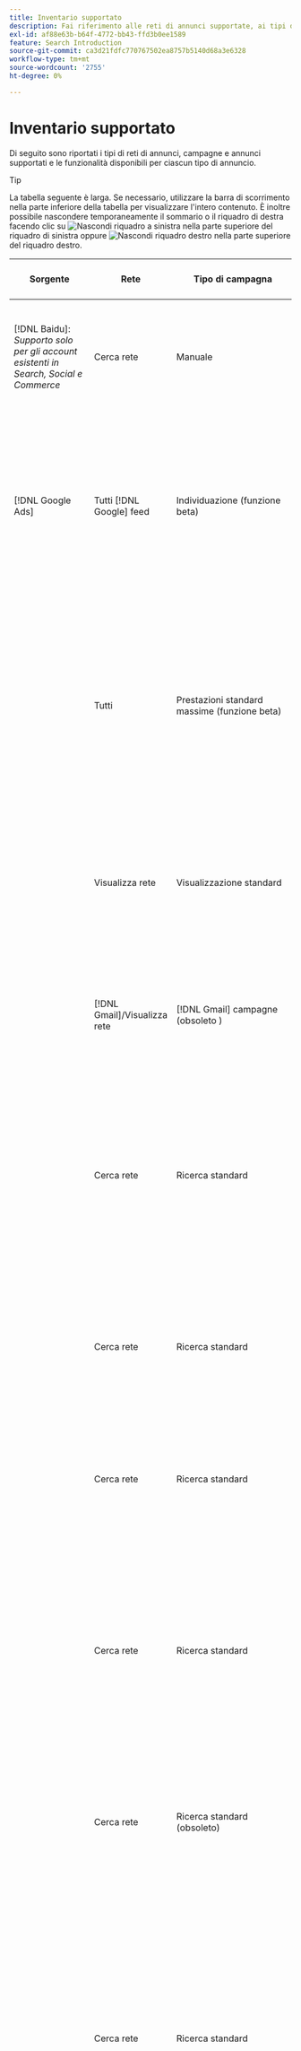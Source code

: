 ```yaml
---
title: Inventario supportato
description: Fai riferimento alle reti di annunci supportate, ai tipi di campagne e ai tipi di annunci.
exl-id: af88e63b-b64f-4772-bb43-ffd3b0ee1589
feature: Search Introduction
source-git-commit: ca3d21fdfc770767502ea8757b5140d68a3e6328
workflow-type: tm+mt
source-wordcount: '2755'
ht-degree: 0%

---
```


# Inventario supportato

Di seguito sono riportati i tipi di reti di annunci, campagne e annunci supportati e le funzionalità disponibili per ciascun tipo di annuncio.

>[!TIP]
>
>La tabella seguente è larga. Se necessario, utilizzare la barra di scorrimento nella parte inferiore della tabella per visualizzare l&#39;intero contenuto. È inoltre possibile nascondere temporaneamente il sommario o il riquadro di destra facendo clic su ![Nascondi riquadro a sinistra](/help/search-social-commerce/assets/hide-left-pane.png "Nascondi riquadro a sinistra") nella parte superiore del riquadro di sinistra oppure ![Nascondi riquadro destro](/help/search-social-commerce/assets/hide-right-pane.png "Nascondi riquadro destro") nella parte superiore del riquadro destro.

| Sorgente | Rete | Tipo di campagna | Tipo di annuncio | Sincronizza e visualizza | Crea/Modifica | Traccia[^1] | Ottimizza | Report[^2] | Supporto Adobe Analytics[^3] |
|----|----|----|----|----|----|----|----|----|----|
| [!DNL Baidu]: *Supporto solo per gli account esistenti in Search, Social e Commerce* | Cerca rete | Manuale | Testo | Automatico tramite API | Modifica ed elimina tramite [visualizzazioni di gestione delle campagne](/help/search-social-commerce/campaign-management/campaigns/campaign-management-options.md) e [bulksheet](/help/search-social-commerce/campaign-management/bulksheets/bulksheet-about.md) | Sì | Campagne con strategia di offerta CPC manuale | Dati a livello di annuncio | Dati di Analytics per Ricerca, Social e Commerce<br><br>Dati a livello di annuncio da Search, Social e Commerce ad Analytics |
| [!DNL Google Ads] | Tutti [!DNL Google] feed | Individuazione (funzione beta) | Individuazione (annunci a immagine singola)<br><br>Carosello di scoperta (annunci carosello con più immagini) | Automatico tramite API | — | Sì | Solo in portfolio ibridi<br><br>Le offerte e gli obiettivi della strategia di offerta vengono impostati a livello di campagna, insieme ai budget della campagna, in base al tipo di ottimizzazione. | Dati a livello di annuncio | Dati a livello di annuncio per Search, Social e Commerce [utilizzo del codice di tracciamento AMO ID aggiornato](/help/integrations/analytics/ids.md#amo-id-formats)[^4]<br><br>Dati a livello di annuncio da Search, Social e Commerce ad Analytics |
| | Tutti | Prestazioni standard massime (funzione beta) | Tutti i tipi | Automatico tramite API | Creare/modificare una campagna e caricare le risorse nelle impostazioni della campagna in [!UICONTROL Campaigns] > [!UICONTROL Campaigns]<br><br>Sono disponibili solo le impostazioni richieste. Per le impostazioni facoltative e i gruppi di voci, accedere a [!DNL [!DNL Google Ads] Ads]. | Sì | Solo in portfolio ibridi<br><br>Gli obiettivi della strategia di offerta sono fissati a livello di campagna, insieme ai budget della campagna. | Dati a livello di campagna<br><br>I dati per l’elenco dei gruppi non sono disponibili e la rete di annunci non fornisce dati a livello di annuncio. | Dati di Analytics per Ricerca, Social e Commerce<br><br>Dati a livello di campagna da Search, Social e Commerce ad Analytics. Richiede l&#39;aggiornamento [Codice di tracciamento AMO ID](/help/integrations/analytics/ids.md#amo-id-formats). |
| | Visualizza rete | Visualizzazione standard | Immagine | Automatico tramite API | Modifica URL e stato solo tramite [bulksheet](/help/search-social-commerce/campaign-management/bulksheets/bulksheet-about.md) | Sì, quando aggiungi manualmente i tag di tracciamento dei clic ai modelli di tracciamento all’interno della rete di annunci | — | Dati a livello di annuncio, ma nessun dato view-through | Dati di Analytics per Ricerca, Social e Commerce<br><br>Dati a livello di annuncio da Search, Social e Commerce ad Analytics, ma non dati view-through |
| | [!DNL Gmail]/Visualizza rete | [!DNL Gmail] campagne (obsoleto ) | [!DNL Gmail] | — | — | — | — | Solo dati a livello di campagna legacy | Dati Analytics legacy per ricerca, social e commerce<br><br>Dati legacy a livello di campagna da Search, Social e Commerce ad Analytics |
| | Cerca rete | Ricerca standard | Solo chiamata | Automatico tramite API | Utilizzo di [visualizzazioni di gestione delle campagne](/help/search-social-commerce/campaign-management/campaigns/campaign-management-options.md) | Sì, utilizzando il suffisso della pagina di destinazione a livello di account e il modello di tracciamento o aggiungendoli manualmente a livello di annuncio in [!DNL [!DNL Google Ads] Annunci] Manager | — | Visualizzazioni a livello di gruppo di annunci e clic solo dalla rete di annunci; nessun ricavo | — |
| | Cerca rete | Ricerca standard | \[Expanded\] Ricerca dinamica Tipo creativo &quot;Edsa&quot; | Automatico tramite API | Utilizzo di [visualizzazioni di gestione delle campagne](/help/search-social-commerce/campaign-management/campaigns/campaign-management-options.md) e [bulksheet](/help/search-social-commerce/campaign-management/bulksheets/bulksheet-about.md) | Sì | Sì<br><br>Per i gruppi di annunci quando la campagna specifica un dominio del sito web; in caso contrario, per i target di ricerca dinamica. | Dati a livello di campagna e di gruppo di annunci<br><br>La rete di annunci non fornisce dati a livello di annuncio. | Dati di Analytics per Ricerca, Social e Commerce<br><br>Dati a livello di campagna e di gruppo di annunci da Search, Social &amp; Commerce ad Analytics |
| | Cerca rete | Ricerca standard | Testo espanso (obsoleto a giugno 2022) | Automatico tramite API | Eliminazione tramite [visualizzazioni di gestione delle campagne](/help/search-social-commerce/campaign-management/campaigns/campaign-management-options.md), [bulksheet](/help/search-social-commerce/campaign-management/bulksheets/bulksheet-about.md), e [feed gestione inventario](/help/search-social-commerce/campaign-management/inventory-feeds/inventory-feeds-about.md) | Sì | — | Dati a livello di annuncio | Dati di Analytics per Ricerca, Social e Commerce<br><br>Dati a livello di annuncio da Search, Social e Commerce ad Analytics |
| | Cerca rete | Ricerca standard | Ricerca reattiva | Automatico tramite API | Utilizzo di [visualizzazioni di gestione delle campagne](/help/search-social-commerce/campaign-management/campaigns/campaign-management-options.md), [bulksheet](/help/search-social-commerce/campaign-management/bulksheets/bulksheet-about.md), e [feed gestione inventario](/help/search-social-commerce/campaign-management/inventory-feeds/inventory-feeds-about.md) | Sì | Sì | Dati a livello di annuncio per tutti gli elementi pubblicitari disponibili<br><br><b>Nota:</b> [!DNL [!DNL Google Ads] Ads] non fornisce dati al di fuori dei suoi editor nativi sulle combinazioni di testo visualizzate come annunci. Per ulteriori informazioni sul reporting per ogni combinazione di testo, vedi [[!DNL [!DNL Google Ads] Annunci] documentazione](https://support.google.com/google-ads/answer/7684791). | Dati di Analytics per Ricerca, Social e Commerce<br><br>Dati a livello di annuncio da Search, Social e Commerce ad Analytics |
| | Cerca rete | Ricerca standard (obsoleto) | Testo | Automatico tramite API | Modifiche di stato agli annunci esistenti solo utilizzando [bulksheet](/help/search-social-commerce/campaign-management/bulksheets/bulksheet-about.md) | Sì | Sì | Dati a livello di annuncio | Dati di Analytics per Ricerca, Social e Commerce<br><br>Dati a livello di annuncio da Search, Social e Commerce ad Analytics |
| | Cerca rete | Ricerca standard | <i>Estensione annuncio:</i><br><br>Sitelink (a livello di account, campagna e gruppo di annunci) | Automatico tramite API | Utilizzo di [visualizzazioni di gestione delle campagne](/help/search-social-commerce/campaign-management/campaigns/campaign-management-options.md) e [bulksheet](/help/search-social-commerce/campaign-management/bulksheets/bulksheet-about.md) | —<br><br>I sitelink hanno un campo &quot;Modello di tracciamento&quot;, ma Search, Social &amp; Commerce mappa i clic e le conversioni risultanti nella parola chiave associata, non nel singolo sitelink. | — Search, Social e Commerce non vengono ottimizzati per il sitelink. Viene invece ottimizzato in base alla parola chiave associata all’annuncio in cui è incluso il sitelink. | —<br><br>Sono disponibili dati per la parola chiave associata. In entrata [!DNL Google Ads], è possibile visualizzare i dati sulle prestazioni a livello di sitelink sul [!DNL Campaigns] scheda > [!DNL Ad Extensions] scheda.<br><br>Per vedere quali singole conversioni sono risultate da un clic su un sitelink, genera un [Rapporto di transazione](/help/search-social-commerce/reports/management/basic-advanced/transaction-report.md). Il [!UICONTROL Link Type] il valore della colonna per un sitelink è <code>sl:&lt;sitelink text=&quot;&quot;></code>, ad esempio sl:Consulta Offerte correnti. | Dati per la parola chiave associata solo da Search, Social e Commerce ad Analytics |
| | Cerca rete | Ricerca standard | <i>Altre estensioni annuncio:</i><br><br>Estensione didascalia<br><br>Estensione posizione<br><br>Estensione telefonica | Automatico tramite API | Gestire il callout e le estensioni telefoniche tramite [visualizzazioni di gestione delle campagne](/help/search-social-commerce/campaign-management/campaigns/campaign-management-options.md).<br><br>Le estensioni della posizione non sono disponibili; le associazioni di estensione della posizione esistenti sono sincronizzate ma possono essere eliminate solo. | —<br><br>I sitelink hanno un campo &quot;Modello di tracciamento&quot;, ma Search, Social &amp; Commerce mappa i clic e le conversioni risultanti nella parola chiave associata, non nel singolo sitelink.<br><br>Gli altri tipi di estensioni degli annunci non hanno un URL da monitorare e Search, Social e Commerce non possono mappare i dati di conversione su di essi. | — | —<br><br>[!DNL Google Ads] mappa i clic su un’estensione dell’annuncio alla parola chiave associata all’annuncio in cui l’estensione è inclusa.<br><br>In Search, Social e Commerce non sono disponibili dati sui costi o sui clic a livello di estensione. In entrata [!DNL Google Ads], puoi visualizzare i dati relativi ai costi e fare clic su di essi a livello di estensione nella [!DNL Campaigns] scheda > [!DNL Ad Extensions] scheda.<br><br>Per vedere quali singole conversioni sono risultate da un clic su un Sitelink, genera un [Rapporto di transazione](/help/search-social-commerce/reports/management/basic-advanced/transaction-report.md). Il [!UICONTROL Link Type] colonna per un sitelink è <code>sl:&lt;sitelink text=&quot;&quot;></code>, ad esempio sl:Consulta Offerte correnti. | Dati per la parola chiave associata solo da Search, Social e Commerce ad Analytics |
| | Rete acquisti | Acquisti standard | Acquisti di prodotti (tipo creativo &quot;Product&quot;) | Automatico tramite API | La copia dell’annuncio viene generata automaticamente per i gruppi di prodotti nel gruppo di annunci. Modifica lo stato dell’annuncio solo utilizzando [bulksheet](/help/search-social-commerce/campaign-management/bulksheets/bulksheet-about.md) e [feed gestione inventario](/help/search-social-commerce/campaign-management/inventory-feeds/inventory-feeds-about.md)<br><br>Puoi creare le campagne principali, i gruppi di annunci e i gruppi di prodotti e modificarne solo lo stato utilizzando [visualizzazioni di gestione delle campagne](/help/search-social-commerce/campaign-management/campaigns/campaign-management-options.md), [bulksheet](/help/search-social-commerce/campaign-management/bulksheets/bulksheet-about.md) e [feed gestione inventario](/help/search-social-commerce/campaign-management/inventory-feeds/inventory-feeds-about.md). | Sì, quando aggiungi manualmente i tag di tracciamento dei clic ai modelli di tracciamento all’interno della rete di annunci | Sì | Dati a livello di campagna, gruppo di annunci e gruppo di prodotti [!DNL Google Ads] non fornisce dati sulle prestazioni a livello di annuncio per le campagne di acquisto. | Dati di Analytics per Ricerca, Social e Commerce<br><br>Dati a livello di campagna, gruppo di annunci e gruppo di prodotti da Search, Social &amp; Commerce ad Analytics |
| | [!DNL YouTube] | Video | Video | Richiede [consenso](/help/search-social-commerce/tools/sync-inventory.md); tramite API<br><br>Solo dettagli annuncio di base, senza miniature | — | Sì, quando aggiungi manualmente i tag di tracciamento dei clic ai modelli di tracciamento all’interno della rete di annunci | Campagne con [!UICONTROL Maximize Conversions] strategia d&#39;offerta solo per i portafogli ibridi<br><br>Il portfolio ibrido deve includere solo [!DNL YouTube] campagne. | Dati a livello di campagna e di gruppo di annunci<br><br>La rete di annunci non fornisce dati a livello di annuncio. | Dati di Analytics per Ricerca, Social e Commerce<br><br>Dati a livello di campagna e di gruppo di annunci da Search, Social &amp; Commerce ad Analytics |
| [!DNL Microsoft Advertising] | Tutti | Prestazioni standard massime (funzione beta in Search, Social e Commerce) | Tutti i tipi | Automatico tramite API | Creare/modificare una campagna senza gruppi di risorse in [!UICONTROL Campaigns] > [!UICONTROL Campaigns].<br><br>Sono disponibili solo le impostazioni richieste. Per le impostazioni facoltative e i gruppi di voci, accedere a [!DNL [!DNL Microsoft Advertising] Ads]. | Sì | Solo in portfolio ibridi<br><br>Gli obiettivi della strategia di offerta sono fissati a livello di campagna, insieme ai budget della campagna. | Dati a livello di campagna<br><br>I dati per l’elenco dei gruppi non sono disponibili e la rete di annunci non fornisce dati a livello di annuncio. | — |
|  | Audience Network | Tipi di campagne del pubblico:<br><br>&quot;[!UICONTROL Audience (image)]&quot; e &quot;[!UICONTROL Audience] (feed)&quot;) | Reattivo<br><br>Include annunci basati su immagini e annunci basati su feed di prodotto solo per la rete di pubblico | Automatico tramite API | Utilizzo di [visualizzazioni di gestione delle campagne](/help/search-social-commerce/campaign-management/campaigns/campaign-management-options.md) e [bulksheet](/help/search-social-commerce/campaign-management/bulksheets/bulksheet-about.md) | Sì | Sì per campagne CPC (eCPC) avanzate<br><br>Non disponibile per le campagne CPM | Dati a livello di annuncio | Dati di Analytics per Ricerca, Social e Commerce<br><br>Dati a livello di annuncio da Search, Social e Commerce ad Analytics |
|  | Audience Network | [!UICONTROL Audience Video] | Reattivo | Automatico tramite API | Puoi creare campagne e gruppi di annunci principali utilizzando [visualizzazioni di gestione delle campagne](/help/search-social-commerce/campaign-management/campaigns/campaign-management-options.md). | Sì | Sì per campagne CPC (eCPC) avanzate<br><br>Non disponibile per le campagne CPM | Dati a livello di annuncio | Dati di Analytics per Ricerca, Social e Commerce<br><br>Dati a livello di annuncio da Search, Social e Commerce ad Analytics |
|  | Audience Network | [!UICONTROL Audience CTV Video] | Reattivo | Automatico tramite API | Puoi creare campagne e gruppi di annunci principali utilizzando [visualizzazioni di gestione delle campagne](/help/search-social-commerce/campaign-management/campaigns/campaign-management-options.md). | Sì | Sì per campagne CPC (eCPC) avanzate<br><br>Non disponibile per le campagne CPM | Dati a livello di annuncio | Dati di Analytics per Ricerca, Social e Commerce<br><br>Dati a livello di annuncio da Search, Social e Commerce ad Analytics |
| | Audience Network | Ricerca | Annunci di testo espansi con &quot;[!DNL Prefer Audience Ad Format]&quot; selezionato/i | Automatico tramite API | Utilizzo di [visualizzazioni di gestione delle campagne](/help/search-social-commerce/campaign-management/campaigns/campaign-management-options.md)<br><br>Nessun supporto per le estensioni per annunci di immagini | Sì | Sì | Dati a livello di annuncio | Dati di Analytics per Ricerca, Social e Commerce<br><br>Dati a livello di annuncio da Search, Social e Commerce ad Analytics |
| | Reti di pubblico e di ricerca | Brand shopping (funzione beta in Search, Social e Commerce) | Prodotto | Automatico tramite API | Puoi creare la campagna principale, il gruppo di annunci e i gruppi di prodotti utilizzando [visualizzazioni di gestione delle campagne](/help/search-social-commerce/campaign-management/campaigns/campaign-management-options.md). | Sì | Sì | Dati a livello di gruppo di prodotti | Dati di Analytics per Ricerca, Social e Commerce<br><br>Dati a livello di gruppo di prodotti da Search, Social e Commerce ad Analytics |
| | [!DNL Microsoft Store] | Annuncio store (funzione beta in Search, Social e Commerce) | Prodotto | Automatico tramite API a | Puoi creare la campagna principale, il gruppo di annunci e i gruppi di prodotti utilizzando [visualizzazioni di gestione delle campagne](/help/search-social-commerce/campaign-management/campaigns/campaign-management-options.md). | Sì | Sì per [!UICONTROL Manual CPC] campagne. <br><br>Non disponibile per [!UICONTROL Manual CPA] campagne. | Dati a livello di gruppo di prodotti | Dati di Analytics per Ricerca, Social e Commerce<br><br>Dati a livello di gruppo di prodotti da Search, Social e Commerce ad Analytics |
| | Cerca rete | Ricerca | \[Espansa\] Ricerca dinamica | Automatico tramite API | Utilizzo di [visualizzazioni di gestione delle campagne](/help/search-social-commerce/campaign-management/campaigns/campaign-management-options.md) e [bulksheet](/help/search-social-commerce/campaign-management/bulksheets/bulksheet-about.md) | Sì | Sì | Dati a livello di annuncio | Dati di Analytics per Ricerca, Social e Commerce<br><br>Dati a livello di annuncio da Search, Social e Commerce ad Analytics |
| | Cerca rete | Ricerca | Testo espanso (obsoleto a febbraio 2023) | Automatico tramite API | Modifica lo stato solo per gli annunci esistenti utilizzando [visualizzazioni di gestione delle campagne](/help/search-social-commerce/campaign-management/campaigns/campaign-management-options.md), [bulksheet](/help/search-social-commerce/campaign-management/bulksheets/bulksheet-about.md), e [feed gestione inventario](/help/search-social-commerce/campaign-management/inventory-feeds/inventory-feeds-about.md) | Sì | Sì | Dati a livello di annuncio | Dati di Analytics per Ricerca, Social e Commerce<br><br>Dati a livello di annuncio da Search, Social e Commerce ad Analytics |
| | Cerca rete | Ricerca | Multimedia | Automatico tramite API | Utilizzo di [visualizzazioni di gestione delle campagne](/help/search-social-commerce/campaign-management/campaigns/campaign-management-options.md). Modifica il supporto anche per stato e URL solo in [bulksheet](/help/search-social-commerce/campaign-management/bulksheets/bulksheet-about.md) | Sì | Sì | Dati a livello di annuncio | Dati di Analytics per Ricerca, Social e Commerce<br><br>Dati a livello di annuncio da Search, Social e Commerce ad Analytics |
| | Cerca rete | Ricerca | Ricerca reattiva | Automatico tramite API | Utilizzo di [visualizzazioni di gestione delle campagne](/help/search-social-commerce/campaign-management/campaigns/campaign-management-options.md), [bulksheet](/help/search-social-commerce/campaign-management/bulksheets/bulksheet-about.md), e [feed gestione inventario](/help/search-social-commerce/campaign-management/inventory-feeds/inventory-feeds-about.md) | Sì | Sì | Dati a livello di annuncio | Dati di Analytics per Ricerca, Social e Commerce<br><br>Dati a livello di annuncio da Search, Social e Commerce ad Analytics |
| | Cerca rete | Ricerca | Testo standard (obsoleto nel 2017) | Automatico tramite API | Modifica solo con [visualizzazioni di gestione delle campagne](/help/search-social-commerce/campaign-management/campaigns/campaign-management-options.md) e [bulksheet](/help/search-social-commerce/campaign-management/bulksheets/bulksheet-about.md) | Sì | Sì | Dati a livello di annuncio | Dati di Analytics per Ricerca, Social e Commerce<br><br>Dati a livello di annuncio da Search, Social e Commerce ad Analytics |
| | Cerca rete | Ricerca standard | <i>Estensione annuncio:</i><br><br>Sitelink (a livello di campagna) | Automatico tramite API | Utilizzo di [visualizzazioni di gestione delle campagne](/help/search-social-commerce/campaign-management/campaigns/campaign-management-options.md) e [bulksheet](/help/search-social-commerce/campaign-management/bulksheets/bulksheet-about.md) | —<br><br>I sitelink a livello di campagna hanno un &quot;[!UICONTROL Tracking Template]&quot;, ma Search, Social &amp; Commerce mappa i clic e le conversioni risultanti nella parola chiave associata, non nel singolo sitelink. | —<br><br>Search, Social e Commerce non vengono ottimizzati per il sitelink. Viene invece ottimizzato in base alla parola chiave associata all’annuncio in cui è incluso il sitelink. | —<br><br>Sono disponibili dati per la parola chiave associata. Per i dati sulle prestazioni a livello di sitelink, utilizza [!DNL Microsoft Advertising] editor di annunci.<br><br>Per vedere quali singole conversioni sono risultate da un clic su un sitelink, genera un [Rapporto di transazione](/help/search-social-commerce/reports/management/basic-advanced/transaction-report.md)Rapporto. Il [!UICONTROL Link Type] colonna per un sitelink è <code>sl:&lt;sitelink text=&quot;&quot;></code>, ad esempio sl:Consulta Offerte correnti. | Dati per la parola chiave associata solo da Search, Social e Commerce ad Analytics |
| | Rete acquisti | Acquisti standard | Prodotto | Automatico tramite API | Righe promozione che utilizzano [visualizzazioni di gestione delle campagne](/help/search-social-commerce/campaign-management/campaigns/campaign-management-options.md) e [bulksheet](/help/search-social-commerce/campaign-management/bulksheets/bulksheet-about.md); gli annunci vengono generati automaticamente. Puoi creare la campagna principale, il gruppo di annunci e i gruppi di prodotti utilizzando [visualizzazioni di gestione delle campagne](/help/search-social-commerce/campaign-management/campaigns/campaign-management-options.md), [bulksheet](/help/search-social-commerce/campaign-management/bulksheets/bulksheet-about.md), e [feed gestione inventario](/help/search-social-commerce/campaign-management/inventory-feeds/inventory-feeds-about.md). | Sì, quando aggiungi manualmente i tag di tracciamento dei clic ai modelli di tracciamento all’interno della rete di annunci | Sì | Dati a livello di annuncio<br><br>Per vedere quali singole conversioni sono risultate da un clic su un annuncio, genera un [Rapporto di transazione](/help/search-social-commerce/reports/management/basic-advanced/transaction-report.md); il [!UICONTROL Link Type] colonna per un elenco di prodotti è `pla:&lt;product ID&gt;`, ad esempio pla:8525822. | Dati di Analytics per Ricerca, Social e Commerce<br><br>Dati a livello di annuncio da Search, Social e Commerce ad Analytics |
| | Shopping: Shopping intelligente | Smart Shopping (funzione beta in Search, Social e Commerce) | Prodotto | Automatico tramite API per impostazione predefinita, ma può essere [opt-out](/help/search-social-commerce/tools/sync-inventory.md) | — | Sì, quando aggiungi manualmente i tag di tracciamento dei clic ai modelli di tracciamento all’interno della rete di annunci | Cerca nelle campagne con [!UICONTROL Maximize Conversion Value] e [!UICONTROL tROAS] strategie di offerta solo nei portfolio ibridi<br><br>L&#39;obiettivo deve includere solo [!DNL Adobe] e il caricamento degli obiettivi di Search, Social e Commerce in [!DNL Microsoft Advertising]. | Dati a livello di annuncio<br><br>Per vedere quali singole conversioni sono risultate da un clic su un annuncio, genera un [Rapporto di transazione](/help/search-social-commerce/reports/management/basic-advanced/transaction-report.md); il [!UICONTROL Link Type] colonna per un elenco di prodotti è `pla:&lt;product ID&gt;`, ad esempio pla:8525822. | Dati di Analytics per Ricerca, Social e Commerce<br><br>Dati a livello di annuncio da Search, Social e Commerce ad Analytics |
| [!DNL Naver] | Cerca rete | Sito Web | Testo | —<br><br>Nessuna sincronizzazione, ma puoi replicare manualmente la struttura dell’account e caricare metriche del traffico giornaliero per l’attribuzione di reporting e conversione<br><br>Consulta &quot;[Implementare [!DNL Naver] account di solo tracciamento](/help/search-social-commerce/campaign-management/naver-tracking-only-account-implement.md).&quot; | —<br><br>Puoi replicare/modificare manualmente la struttura dei conti utilizzando [modelli di bulksheet](/help/search-social-commerce/campaign-management/bulksheets/bulksheet-about.md). | Sì, quando aggiungi tag di tracciamento dei clic alle impostazioni delle parole chiave all’interno della rete di annunci | —<br><br>Nessuna offerta | Dati a livello di annuncio | Dati di Analytics per Ricerca, Social e Commerce, ma non viceversa |
| [!DNL Pinterest] (Supporto sincronizzazione terminato nel 2022) | Cerca rete | Campagne di traffico con solo posizionamenti di ricerca e gruppi di annunci con targeting per parole chiave | Spillo promosso | —<br><br>Le informazioni dell’account legacy fino al 21 luglio 2022 sono disponibili in sola lettura. | — | — | — | impression e clic legacy a livello di annuncio solo da Pinterest, ma senza ricavi, sincronizzati fino al 21 luglio 2022. | Dati di Analytics per Ricerca, Social e Commerce, ma non viceversa |
| [!DNL Yahoo! Display Network] | Visualizza rete | Visualizzazione | Banner, immagine reattiva | Automatico tramite API, ma di sola lettura | — | Sì, quando aggiungi manualmente i tag di tracciamento dei clic ai modelli di tracciamento all’interno della rete di annunci | Campagne con [!UICONTROL Manual CPC] solo strategia di offerta<br><br>La stessa offerta viene applicata a tutti gli annunci di un gruppo di annunci. | Dati a livello di annuncio | Dati di Analytics per Ricerca, Social e Commerce<br><br>Dati a livello di annuncio da Search, Social e Commerce ad Analytics |
| | Cerca rete | Ricerca | Testo (lungo e corto) | Automatico tramite API | — | Sì, quando aggiungi manualmente i tag di tracciamento dei clic ai modelli di tracciamento all’interno della rete di annunci | Campagne con strategia di offerta CPC manuale<br><br>La stessa offerta viene applicata a tutti gli annunci di un gruppo di annunci. | Dati a livello di annuncio | Dati di Analytics per Ricerca, Social e Commerce<br><br>Dati a livello di annuncio da Search, Social e Commerce ad Analytics |
| [!DNL Yahoo! Japan Ads] | Cerca rete | Ricerca sponsorizzata | Testo esteso<br><br>(Solo per annunci legacy; obsoleto a settembre 2022 al posto della ricerca responsive) | Automatico tramite API | Elimina solo tramite [visualizzazioni di gestione delle campagne](/help/search-social-commerce/campaign-management/campaigns/campaign-management-options.md), [bulksheet](/help/search-social-commerce/campaign-management/bulksheets/bulksheet-about.md), e [feed gestione inventario](/help/search-social-commerce/campaign-management/inventory-feeds/inventory-feeds-about.md) | Sì | Campagne con [!UICONTROL Manual CPC] solo strategia di offerta | Dati a livello di annuncio | Dati di Analytics per Ricerca, Social e Commerce<br><br>Dati a livello di annuncio da Search, Social e Commerce ad Analytics |
| | Cerca rete | Ricerca sponsorizzata | Ricerca reattiva | Automatico tramite API | — | Sì, quando aggiungi manualmente i tag di tracciamento dei clic all’interno della rete di annunci | Campagne con [!UICONTROL Manual CPC] solo strategia di offerta | Dati a livello di annuncio | Dati di Analytics per Ricerca, Social e Commerce<br><br>Dati a livello di annuncio da Search, Social e Commerce ad Analytics |
| | Cerca rete | Ricerca sponsorizzata | Annunci di testo standard (obsoleto nel 2017) | Automatico tramite API | Elimina solo tramite [bulksheet](/help/search-social-commerce/campaign-management/bulksheets/bulksheet-about.md) | Sì | Campagne con [!UICONTROL Manual CPC] solo strategia di offerta | Dati a livello di annuncio | Dati di Analytics per Ricerca, Social e Commerce<br><br>Dati a livello di annuncio da Search, Social e Commerce ad Analytics |
| [!DNL Yahoo Native] (Supporto sincronizzazione terminato nel 2022) | Rete nativa | Nativa | Testo | —<br><br>Le informazioni dell’account legacy fino al 10 marzo 2022 sono disponibili in sola lettura. | — | — | — | —<br><br>Dati legacy a livello di annuncio sincronizzati fino al 10 marzo 2022. | Dati di Analytics per Ricerca, Social e Commerce, ma non viceversa |
| [!DNL Yandex] | Cerca rete | Ricerca | Testo | Automatico tramite API | Utilizzo di [visualizzazioni di gestione delle campagne](/help/search-social-commerce/campaign-management/campaigns/campaign-management-options.md), [bulksheet](/help/search-social-commerce/campaign-management/bulksheets/bulksheet-about.md), e [feed gestione inventario](/help/search-social-commerce/campaign-management/inventory-feeds/inventory-feeds-about.md) | Sì | Campagne con strategia di offerta CPC | Dati a livello di annuncio | Dati di Analytics per Ricerca, Social e Commerce<br><br>Dati a livello di annuncio da Search, Social e Commerce ad Analytics |
| | Visualizza rete | Visualizzazione/Contenuto | Testo | Automatico tramite API | Utilizzo di [visualizzazioni di gestione delle campagne](/help/search-social-commerce/campaign-management/campaigns/campaign-management-options.md), [bulksheet](/help/search-social-commerce/campaign-management/bulksheets/bulksheet-about.md), e [feed gestione inventario](/help/search-social-commerce/campaign-management/inventory-feeds/inventory-feeds-about.md) | Sì | Campagne con strategia di offerta CPC | Dati a livello di annuncio | Dati di Analytics per Ricerca, Social e Commerce<br><br>Dati a livello di annuncio da Search, Social e Commerce ad Analytics |

[^1]: per la maggior parte delle reti e dei tipi di campagne pubblicitarie, quando abiliti il &quot;[!UICONTROL EF Redirect]&quot; e &quot;[!UICONTROL Auto Upload]&quot;impostazioni di tracciamento per una campagna attiva (impostate a livello di campagna o ereditate dalle impostazioni dell’account), Search, Social e Commerce crea e carica automaticamente gli URL di tracciamento per i componenti del gruppo di annunci nella rete di annunci ogni volta che si sincronizza con essa. In caso contrario, devi generare URL di tracciamento e aggiungerli alle impostazioni dell’account, della campagna o del componente della campagna. Consulta &quot;[Quando e come generare URL di tracciamento dei clic per rete di annunci e oggetto](/help/search-social-commerce/tracking/click-tracking-ways-to-generate.md).&quot;

[^2]: consulta &quot;Tipi di portfolio idonei per strategia di offerta della campagna&quot; nella Guida all’ottimizzazione, accessibile da Search, Social e Commerce.

[^3]: richiede un’integrazione con Adobe Analytics. Consulta &quot;[Panoramica di Analytics, ad Adobe Advertising](https://experienceleague.adobe.com/docs/advertising/integrations/analytics/overview.html).&quot;

[^4]: [!DNL Analytics] I dati vengono inviati a Search, Social e Commerce utilizzando il parametro di tracciamento dell’AMO ID aggiornato (che inizia con `s_kwcid`), indipendentemente dal formato AMO ID normalmente utilizzato per l’account. Se utilizzi normalmente la versione precedente dell’AMO ID, ti consigliamo di effettuare l’aggiornamento al nuovo formato AMO ID per una migliore esperienza. Tuttavia, anche se i dati relativi a clic/costi e ricavi vengono tracciati utilizzando AMO ID diversi, entrambi i set di dati sono completamente classificati e aggregati nella stessa campagna e nello stesso account.
